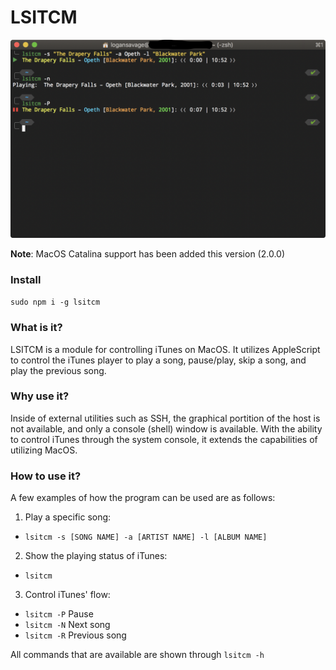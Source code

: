 # LSITCM

![Terminal.app Demo of lsitcm](site_assets/images/cover-photo.png)

**Note**: MacOS Catalina support has been added this version (2.0.0)

### Install

`sudo npm i -g lsitcm`

### What is it?

LSITCM is a module for controlling iTunes on MacOS. It utilizes AppleScript to control the iTunes player to play a song, pause/play, skip a song, and play the previous song.

### Why use it?

Inside of external utilities such as SSH, the graphical portition of the host is not available, and only a console (shell) window is available. With the ability to control iTunes through the system console, it extends the capabilities of utilizing MacOS.

### How to use it?

A few examples of how the program can be used are as follows:
1. Play a specific song:
  - `lsitcm -s [SONG NAME] -a [ARTIST NAME] -l [ALBUM NAME]`
2. Show the playing status of iTunes:
  - `lsitcm`
3. Control iTunes' flow:
  - `lsitcm -P` Pause
  - `lsitcm -N` Next song
  - `lsitcm -R` Previous song

All commands that are available are shown through `lsitcm -h`
